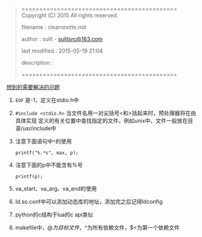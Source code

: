 > ============================================
>   Copyright (C) 2015 All rights reserved.
>
>   filename : clearnnotte.md
>
>   author : sulit - sulitsrc@163.com
>
>   last modified : 2015-05-19 21:04
>
>   description :
>
> ============================================

[想到的需要解决的问题](question.md)

1. `EOF` 是-1，定义在stdio.h中

2. `#include <stdio.h>` 当文件名用一对尖括号<和>括起来时，预处理器将在由具体实现
定义的有关位置中查找指定的文件，例如unix中，文件一般放在目录/usr/include中

3. 注意下面语句中`*`的使用

	```
	printf("%.*s", max, p);
	```

4. 注意下面的p中不能含有%号

	```
	printf(p);
	```

5. va_start、va_arg、va_end的使用

6. ld.so.conf中可以添加动态库的地址，添加完之后记得ldconfig

7. python的c结构于lua的c api类似

8. makefile中，$@为目标文件，$^为所有依赖文件，$<为第一个依赖文件
